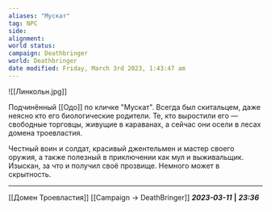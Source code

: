 ```yaml
---
aliases: "Мускат"
tag: NPC
side: 
alignment: 
world status: 
campaign: Deathbringer
world: Deathbringer
date modified: Friday, March 3rd 2023, 1:43:47 am
---
```

![[Линкольн.jpg]]

Подчинённый [[Одо]] по кличке "Мускат". Всегда был скитальцем, даже неясно кто его биологические родители. Те, кто выростили его — свободные торговцы, живущие в караванах, а сейчас они осели в лесах домена троевластия.

Честный воин и солдат, красивый джентельмен и мастер своего оружия, а также полезный в приключении как мул и выживальщик. Изыскан, за что и получил своё прозвище.
Немного может в скрытность.

___
[[Домен Троевластия]]
[[Campaign → DeathBringer]]
***2023-03-11*** **|** ***23:36***
 

